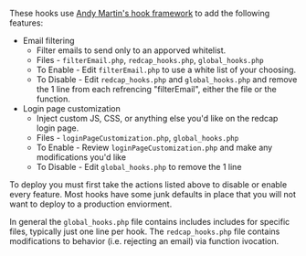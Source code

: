 These hooks use [Andy Martin's hook framework](https://github.com/123andy/redcap-hook-framework) to add the following features:

* Email filtering
  * Filter emails to send only to an apporved whitelist. 
  * Files - `filterEmail.php`, `redcap_hooks.php`, `global_hooks.php`
  * To Enable - Edit `filterEmail.php` to use a white list of your choosing.
  * To Disable - Edit `redcap_hooks.php` and `global_hooks.php` and remove the 1 line from each refrencing "filterEmail", either the file or the function.
* Login page customization
  * Inject custom JS, CSS, or anything else you'd like on the redcap login page.
  * Files - `loginPageCustomization.php`, `global_hooks.php`
  * To Enable - Review `loginPageCustomization.php` and make any modifications you'd like
  * To Disable - Edit `global_hooks.php` to remove the 1 line 

To deploy you must first take the actions listed above to disable or enable every feature. Most hooks have some junk defaults in place that you will not want to deploy to a production enviorment.

In general the `global_hooks.php` file contains includes includes for specific files, typically just one line per hook. The `redcap_hooks.php` file contains modifications to behavior (i.e. rejecting an email) via function ivocation.
